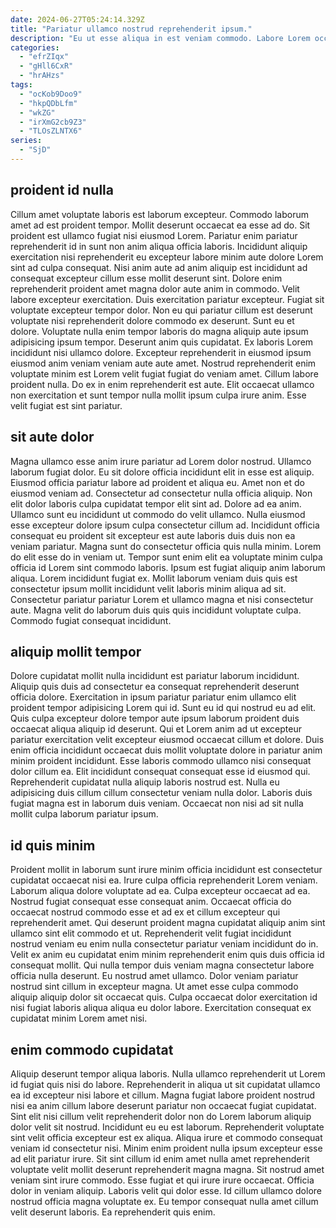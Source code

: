 ```yaml
---
date: 2024-06-27T05:24:14.329Z
title: "Pariatur ullamco nostrud reprehenderit ipsum."
description: "Eu ut esse aliqua in est veniam commodo. Labore Lorem occaecat elit veniam et."
categories:
  - "efrZIqx"
  - "gHll6CxR"
  - "hrAHzs"
tags:
  - "ocKob9Doo9"
  - "hkpQDbLfm"
  - "wkZG"
  - "irXmG2cb9Z3"
  - "TLOsZLNTX6"
series:
  - "SjD"
---
```



## proident id nulla

Cillum amet voluptate laboris est laborum excepteur. Commodo laborum amet ad est proident tempor. Mollit deserunt occaecat ea esse ad do. Sit proident est ullamco fugiat nisi eiusmod Lorem. Pariatur enim pariatur reprehenderit id in sunt non anim aliqua officia laboris. Incididunt aliquip exercitation nisi reprehenderit eu excepteur labore minim aute dolore Lorem sint ad culpa consequat. Nisi anim aute ad anim aliquip est incididunt ad consequat excepteur cillum esse mollit deserunt sint.
Dolore enim reprehenderit proident amet magna dolor aute anim in commodo. Velit labore excepteur exercitation. Duis exercitation pariatur excepteur. Fugiat sit voluptate excepteur tempor dolor. Non eu qui pariatur cillum est deserunt voluptate nisi reprehenderit dolore commodo ex deserunt. Sunt eu et dolore. Voluptate nulla enim tempor laboris do magna aliquip aute ipsum adipisicing ipsum tempor.
Deserunt anim quis cupidatat. Ex laboris Lorem incididunt nisi ullamco dolore. Excepteur reprehenderit in eiusmod ipsum eiusmod anim veniam veniam aute aute amet. Nostrud reprehenderit enim voluptate minim est Lorem velit fugiat fugiat do veniam amet. Cillum labore proident nulla. Do ex in enim reprehenderit est aute. Elit occaecat ullamco non exercitation et sunt tempor nulla mollit ipsum culpa irure anim. Esse velit fugiat est sint pariatur.

## sit aute dolor

Magna ullamco esse anim irure pariatur ad Lorem dolor nostrud. Ullamco laborum fugiat dolor. Eu sit dolore officia incididunt elit in esse est aliquip. Eiusmod officia pariatur labore ad proident et aliqua eu. Amet non et do eiusmod veniam ad. Consectetur ad consectetur nulla officia aliquip. Non elit dolor laboris culpa cupidatat tempor elit sint ad.
Dolore ad ea anim. Ullamco sunt eu incididunt ut commodo do velit ullamco. Nulla eiusmod esse excepteur dolore ipsum culpa consectetur cillum ad. Incididunt officia consequat eu proident sit excepteur est aute laboris duis duis non ea veniam pariatur. Magna sunt do consectetur officia quis nulla minim. Lorem do elit esse do in veniam ut. Tempor sunt enim elit ea voluptate minim culpa officia id Lorem sint commodo laboris.
Ipsum est fugiat aliquip anim laborum aliqua. Lorem incididunt fugiat ex. Mollit laborum veniam duis quis est consectetur ipsum mollit incididunt velit laboris minim aliqua ad sit. Consectetur pariatur pariatur Lorem et ullamco magna et nisi consectetur aute. Magna velit do laborum duis quis quis incididunt voluptate culpa. Commodo fugiat consequat incididunt.

## aliquip mollit tempor

Dolore cupidatat mollit nulla incididunt est pariatur laborum incididunt. Aliquip quis duis ad consectetur ea consequat reprehenderit deserunt officia dolore. Exercitation in ipsum pariatur pariatur enim ullamco elit proident tempor adipisicing Lorem qui id. Sunt eu id qui nostrud eu ad elit.
Quis culpa excepteur dolore tempor aute ipsum laborum proident duis occaecat aliqua aliquip id deserunt. Qui et Lorem anim ad ut excepteur pariatur exercitation velit excepteur eiusmod occaecat cillum et dolore. Duis enim officia incididunt occaecat duis mollit voluptate dolore in pariatur anim minim proident incididunt. Esse laboris commodo ullamco nisi consequat dolor cillum ea.
Elit incididunt consequat consequat esse id eiusmod qui. Reprehenderit cupidatat nulla aliquip laboris nostrud est. Nulla eu adipisicing duis cillum cillum consectetur veniam nulla dolor. Laboris duis fugiat magna est in laborum duis veniam. Occaecat non nisi ad sit nulla mollit culpa laborum pariatur ipsum.

## id quis minim

Proident mollit in laborum sunt irure minim officia incididunt est consectetur cupidatat occaecat nisi ea. Irure culpa officia reprehenderit Lorem veniam. Laborum aliqua dolore voluptate ad ea. Culpa excepteur occaecat ad ea. Nostrud fugiat consequat esse consequat anim. Occaecat officia do occaecat nostrud commodo esse et ad ex et cillum excepteur qui reprehenderit amet. Qui deserunt proident magna cupidatat aliquip anim sint ullamco sint elit commodo et ut.
Reprehenderit velit fugiat incididunt nostrud veniam eu enim nulla consectetur pariatur veniam incididunt do in. Velit ex anim eu cupidatat enim minim reprehenderit enim quis duis officia id consequat mollit. Qui nulla tempor duis veniam magna consectetur labore officia nulla deserunt. Eu nostrud amet ullamco.
Dolor veniam pariatur nostrud sint cillum in excepteur magna. Ut amet esse culpa commodo aliquip aliquip dolor sit occaecat quis. Culpa occaecat dolor exercitation id nisi fugiat laboris aliqua aliqua eu dolor labore. Exercitation consequat ex cupidatat minim Lorem amet nisi.

## enim commodo cupidatat

Aliquip deserunt tempor aliqua laboris. Nulla ullamco reprehenderit ut Lorem id fugiat quis nisi do labore. Reprehenderit in aliqua ut sit cupidatat ullamco ea id excepteur nisi labore et cillum. Magna fugiat labore proident nostrud nisi ea anim cillum labore deserunt pariatur non occaecat fugiat cupidatat. Sint elit nisi cillum velit reprehenderit dolor non do Lorem laborum aliquip dolor velit sit nostrud.
Incididunt eu eu est laborum. Reprehenderit voluptate sint velit officia excepteur est ex aliqua. Aliqua irure et commodo consequat veniam id consectetur nisi. Minim enim proident nulla ipsum excepteur esse ad elit pariatur irure. Sit sint cillum id enim amet nulla amet reprehenderit voluptate velit mollit deserunt reprehenderit magna magna. Sit nostrud amet veniam sint irure commodo.
Esse fugiat et qui irure irure occaecat. Officia dolor in veniam aliquip. Laboris velit qui dolor esse. Id cillum ullamco dolore nostrud officia magna voluptate ex. Eu tempor consequat nulla amet cillum velit deserunt laboris. Ea reprehenderit quis enim.

